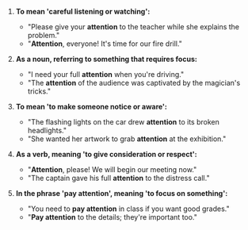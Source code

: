 1. **To mean 'careful listening or watching':**
   - "Please give your **attention** to the teacher while she explains the problem."
   - "**Attention**, everyone! It's time for our fire drill."

2. **As a noun, referring to something that requires focus:**
   - "I need your full **attention** when you're driving."
   - "The **attention** of the audience was captivated by the magician's tricks."

3. **To mean 'to make someone notice or aware':**
   - "The flashing lights on the car drew **attention** to its broken headlights."
   - "She wanted her artwork to grab **attention** at the exhibition."

4. **As a verb, meaning 'to give consideration or respect':**
   - "**Attention**, please! We will begin our meeting now."
   - "The captain gave his full **attention** to the distress call."

5. **In the phrase 'pay attention', meaning 'to focus on something':**
   - "You need to **pay attention** in class if you want good grades."
   - "**Pay attention** to the details; they're important too."